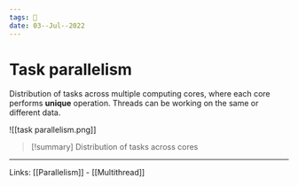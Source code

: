 ```yaml
---
tags: 🌱
date: 03--Jul--2022
---
```


# Task parallelism

Distribution of tasks across multiple computing cores, where each core performs **unique** operation. Threads can be working on the same or different data.

![[task parallelism.png]]

> [!summary]
> Distribution of tasks across cores

---
Links: [[Parallelism]] - [[Multithread]]
